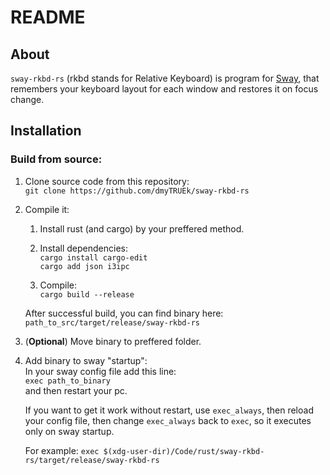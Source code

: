# README

## About
`sway-rkbd-rs` (rkbd stands for Relative Keyboard) is program for [Sway](https://swaywm.org/),
that remembers your keyboard layout for each window and restores it on focus change.



## Installation
### Build from source:
1. Clone source code from this repository:  
   `git clone https://github.com/dmyTRUEk/sway-rkbd-rs`

2. Compile it:  
   1. Install rust (and cargo) by your preffered method.

   2. Install dependencies:  
      `cargo install cargo-edit`  
      `cargo add json i3ipc`

   3. Compile:  
      `cargo build --release`

   After successful build, you can find binary here:  
   `path_to_src/target/release/sway-rkbd-rs`

3. (**Optional**) Move binary to preffered folder.

4. Add binary to sway "startup":  
   In your sway config file add this line:  
   `exec path_to_binary`  
   and then restart your pc.

   If you want to get it work without restart,
   use `exec_always`, then reload your config file,
   then change `exec_always` back to `exec`,
   so it executes only on sway startup.

   For example:
   `exec $(xdg-user-dir)/Code/rust/sway-rkbd-rs/target/release/sway-rkbd-rs`


